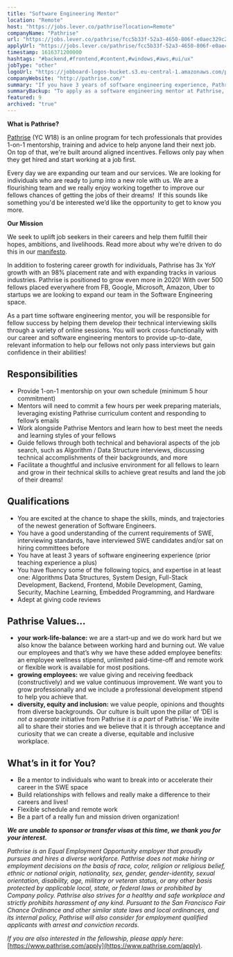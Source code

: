 ```yaml
---
title: "Software Engineering Mentor"
location: "Remote"
host: "https://jobs.lever.co/pathrise?location=Remote"
companyName: "Pathrise"
url: "https://jobs.lever.co/pathrise/fcc5b33f-52a3-4650-806f-e0aec329c297"
applyUrl: "https://jobs.lever.co/pathrise/fcc5b33f-52a3-4650-806f-e0aec329c297/apply"
timestamp: 1616371200000
hashtags: "#backend,#frontend,#content,#windows,#aws,#ui/ux"
jobType: "other"
logoUrl: "https://jobboard-logos-bucket.s3.eu-central-1.amazonaws.com/pathrise"
companyWebsite: "http://pathrise.com/"
summary: "If you have 3 years of software engineering experience, Pathrise has a job opening for a software engineering mentor"
summaryBackup: "To apply as a software engineering mentor at Pathrise, you preferably need to have some knowledge of: #windows, #aws, #content."
featured: 9
archived: "true"
---
```


**What is Pathrise?**

[Pathrise](https://www.pathrise.com/) (YC W18) is an online program for tech professionals that provides 1-on-1 mentorship, training and advice to help anyone land their next job. On top of that, we're built around aligned incentives. Fellows only pay when they get hired and start working at a job first.

Every day we are expanding our team and our services. We are looking for individuals who are ready to jump into a new role with us. We are a flourishing team and we really enjoy working together to improve our fellows chances of getting the jobs of their dreams!  If this sounds like something you'd be interested we’d like the opportunity to get to know you more.

**Our Mission**

We seek to uplift job seekers in their careers and help them fulfill their hopes, ambitions, and livelihoods. Read more about why we’re driven to do this in our [manifesto](https://www.pathrise.com/manifesto).

In addition to fostering career growth for individuals, Pathrise has 3x YoY growth with an 98% placement rate and with expanding tracks in various industries. Pathrise is positioned to grow even more in 2020! With over 500 fellows placed everywhere from FB, Google, Microsoft, Amazon, Uber to startups we are looking to expand our team in the Software Engineering space.

As a part time software engineering mentor, you will be responsible for fellow success by helping them develop their technical interviewing skills through a variety of online sessions. You will work cross-functionally with our career and software engineering mentors to provide up-to-date, relevant information to help our fellows not only pass interviews but gain confidence in their abilities! 

## Responsibilities

*   Provide 1-on-1 mentorship on your own schedule (minimum 5 hour commitment)
*   Mentors will need to commit a few hours per week preparing materials, leveraging existing Pathrise curriculum content and responding to fellow’s emails 
*   Work alongside Pathrise Mentors and learn how to best meet the needs and learning styles of your fellows
*   Guide fellows through both technical and behavioral aspects of the job search, such as Algorithm / Data Structure interviews, discussing technical accomplishments of their backgrounds, and more
*   Facilitate a thoughtful and inclusive environment for all fellows to learn and grow in their technical skills to achieve great results and land the job of their dreams!

## Qualifications

*   You are excited at the chance to shape the skills, minds, and trajectories of the newest generation of Software Engineers.
*   You have a good understanding of the current requirements of SWE, interviewing standards, have interviewed SWE candidates and/or sat on hiring committees before
*   You have at least 3 years of software engineering experience (prior teaching experience a plus)
*   You have fluency some of the following topics, and expertise in at least one: Algorithms Data Structures, System Design, Full-Stack Development, Backend, Frontend, Mobile Development, Gaming, Security, Machine Learning, Embedded Programming, and Hardware
*   Adept at giving code reviews

## Pathrise Values...

*   **your work-life-balance:** we are a start-up and we do work hard but we also know the balance between working hard and burning out. We value our employees and that’s why we have these added employee benefits: an employee wellness stipend, unlimited paid-time-off and remote work or flexible work is available for most positions.
*   **growing employees:** we value giving and receiving feedback (constructively) and we value continuous improvement. We want you to grow professionally and we include a professional development stipend to help you achieve that. 
*   **diversity, equity and inclusion:** we value people, opinions and thoughts from diverse backgrounds. Our culture is built upon the pillar of ‘DEI is _not a separate_ initiative from Pathrise it _is a part_ of Pathrise.’ We invite all to share their stories and we believe that it is through acceptance and curiosity that we can create a diverse, equitable and inclusive workplace.

## What’s in it for You?

*   Be a mentor to individuals who want to break into or accelerate their career in the SWE space
*   Build relationships with fellows and really make a difference to their careers and lives!
*   Flexible schedule and remote work 
*   Be a part of a really fun and mission driven organization!

**_We are unable to sponsor or transfer visas at this time, we thank you for your interest._**

_Pathrise is an Equal Employment Opportunity employer that proudly pursues and hires a diverse workforce. Pathrise does not make hiring or employment decisions on the basis of race, color, religion or religious belief, ethnic or national origin, nationality, sex, gender, gender-identity, sexual orientation, disability, age, military or veteran status, or any other basis protected by applicable local, state, or federal laws or prohibited by Company policy. Pathrise also strives for a healthy and safe workplace and strictly prohibits harassment of any kind. Pursuant to the San Francisco Fair Chance Ordinance and other similar state laws and local ordinances, and its internal policy, Pathrise will also consider for employment qualified applicants with arrest and conviction records._

_If you are also interested in the fellowship, please apply here_: [https://www.pathrise.com/apply](https://www.pathrise.com/apply).

